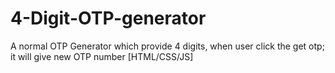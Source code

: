 # 4-Digit-OTP-generator
A normal OTP Generator which provide 4 digits, when user click the get otp; it will give new OTP number [HTML/CSS/JS]
